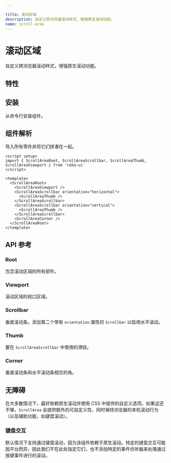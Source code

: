 ```yaml
---

title: 滚动区域
description: 自定义跨浏览器滚动样式，增强原生滚动功能。
name: scroll-area
---
```


# 滚动区域

<Description>
自定义跨浏览器滚动样式，增强原生滚动功能。
</Description>

<ComponentPreview name="ScrollArea" />

## 特性

<Highlights
  :features="[
    '滚动条位于可滚动内容的顶部，不占用任何空间',
    '滚动是原生的；没有通过 CSS 转换进行的基础位置移动。',
    '仅在与控件交互时填充指针行为，因此键盘控件不受影响。',
    '支持从右到左的方向（RTL）',
  ]"
/>

## 安装

从命令行安装组件。

<InstallationTabs value="reka-ui" />

## 组件解析

导入所有零件并将它们拼凑在一起。

```vue
<script setup>
import { ScrollAreaRoot, ScrollAreaScrollbar, ScrollAreaThumb, ScrollAreaViewport } from 'reka-ui'
</script>

<template>
  <ScrollAreaRoot>
    <ScrollAreaViewport />
    <ScrollAreaScrollbar orientation="horizontal">
      <ScrollAreaThumb />
    </ScrollAreaScrollbar>
    <ScrollAreaScrollbar orientation="vertical">
      <ScrollAreaThumb />
    </ScrollAreaScrollbar>
    <ScrollAreaCorner />
  </ScrollAreaRoot>
</template>
```

## API 参考

### Root

包含滚动区域的所有部件。

<!-- @include: @/zh/meta/ScrollAreaRoot.md -->

### Viewport

滚动区域的视口区域。

<!-- @include: @/zh/meta/ScrollAreaViewport.md -->

### Scrollbar

垂直滚动条。添加第二个带有 `orientation` 属性的 `Scrollbar` 以启用水平滚动。

<PresenceCallout />

<!-- @include: @/zh/meta/ScrollAreaScrollbar.md -->

<DataAttributesTable
  :data="[
    {
      attribute: '[data-state]',
      values: ['visible', 'hidden'],
    },
    {
      attribute: '[data-orientation]',
      values: ['vertical', 'horizontal'],
    },
  ]"
/>

### Thumb

要在 `ScrollAreaScrollbar` 中使用的滑钮。

<!-- @include: @/zh/meta/ScrollAreaThumb.md -->

<DataAttributesTable
  :data="[
    {
      attribute: '[data-state]',
      values: ['visible', 'hidden'],
    },
  ]"
/>

### Corner

垂直滚动条和水平滚动条相交的角。

<!-- @include: @/zh/meta/ScrollAreaCorner.md -->

## 无障碍

在大多数情况下，最好依赖原生滚动并使用 CSS 中提供的自定义选项。如果这还不够，`ScrollArea` 会提供额外的可自定义性，同时保持浏览器的本机滚动行为（以及辅助功能，如键盘滚动）。

### 键盘交互

默认情况下支持通过键盘滚动，因为该组件依赖于原生滚动。特定的键盘交互可能因平台而异，因此我们不在此处指定它们，也不添加特定的事件侦听器来处理通过按键事件进行的滚动。
